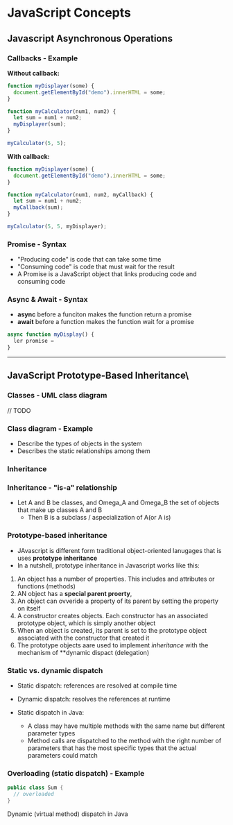 # JavaScript Concepts

## Javascript Asynchronous Operations

### Callbacks - Example

**Without callback:**

```js
function myDisplayer(some) {
  document.getElementById("demo").innerHTML = some;
}

function myCalculator(num1, num2) {
  let sum = num1 + num2;
  myDisplayer(sum);
}

myCalculator(5, 5);
```

**With callback:**

```js
function myDisplayer(some) {
  document.getElementById("demo").innerHTML = some;
}

function myCalculator(num1, num2, myCallback) {
  let sum = num1 + num2;
  myCallback(sum);
}

myCalculator(5, 5, myDisplayer);
```

### Promise - Syntax

- "Producing code" is code that can take some time
- "Consuming code" is code that must wait for the result
- A Promise is a JavaScript object that links producing code and consuming code

### Async & Await - Syntax

- **async** before a funciton makes the function return a promise
- **await** before a function makes the function wait for a promise

```js
async function myDisplay() {
  ler promise =
}
```

---

## JavaScript Prototype-Based Inheritance\

### Classes - UML class diagram

// TODO

### Class diagram - Example

- Describe the types of objects in the system
- Describes the static relationships among them

### Inheritance

### Inheritance - "is-a" relationship

- Let A and B be classes, and Omega_A and Omega_B the set of objects that make up classes A and B
  - Then B is a subclass / aspecialization of A(or A is)

### Prototype-based inheritance

- JAvascript is different form traditional object-oriented lanugages that is uses **prototype inheritance**
- In a nutshell, prototype inheritance in Javascript works like this:

1. An object has a number of properties. This includes and attributes or functions (methods)
2. AN object has a **special parent proerty**,
3. An object can ovveride a property of its parent by setting the property on itself
4. A constructor creates objects. Each constructor has an associated prototype object, which is simply another object
5. When an object is created, its parent is set to the prototype object associated with the constructor that created it
6. The prototype objects aare used to implement *inheritance* with the mechanism of **dynamic dispact (delegation)

### Static vs. dynamic dispatch

- Static dispatch: references are resolved at compile time
- Dynamic dispatch: resolves the references at runtime

- Static dispatch in Java:

  - A class may have multiple methods with the same name but different parameter types
  - Method calls are dispatched to the method with the right number of parameters that has the most specific types that the actual parameters could match

### Overloading (static dispatch) - Example

```java
public class Sum {
  // overloaded
}
```

Dynamic (virtual method) dispatch in Java
